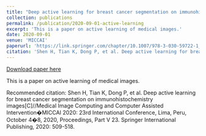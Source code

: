 ```yaml
---
title: "Deep active learning for breast cancer segmentation on immunohistochemistry images"
collection: publications
permalink: /publication/2020-09-01-active-learning
excerpt: 'This is a paper on active learning of medical images.'
date: 2020-09-01
venue: 'MICCAI'
paperurl: 'https://link.springer.com/chapter/10.1007/978-3-030-59722-1_49'
citation: 'Shen H, Tian K, Dong P, et al. Deep active learning for breast cancer segmentation on immunohistochemistry images[C]//Medical Image Computing and Computer Assisted Intervention�MICCAI 2020: 23rd International Conference, Lima, Peru, October 4�8, 2020, Proceedings, Part V 23. Springer International Publishing, 2020: 509-518.'
---
```


<a href='https://link.springer.com/chapter/10.1007/978-3-030-59722-1_49'>Download paper here</a>

This is a paper on active learning of medical images.

Recommended citation: Shen H, Tian K, Dong P, et al. Deep active learning for breast cancer segmentation on immunohistochemistry images[C]//Medical Image Computing and Computer Assisted Intervention�MICCAI 2020: 23rd International Conference, Lima, Peru, October 4�8, 2020, Proceedings, Part V 23. Springer International Publishing, 2020: 509-518.